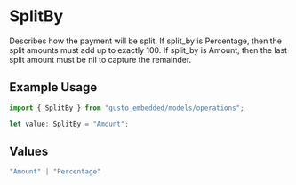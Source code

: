 # SplitBy

Describes how the payment will be split. If split_by is Percentage, then the split amounts must add up to exactly 100. If split_by is Amount, then the last split amount must be nil to capture the remainder.

## Example Usage

```typescript
import { SplitBy } from "gusto_embedded/models/operations";

let value: SplitBy = "Amount";
```

## Values

```typescript
"Amount" | "Percentage"
```